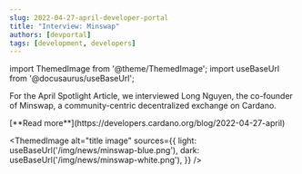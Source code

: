 ```yaml
---
slug: 2022-04-27-april-developer-portal
title: "Interview: Minswap"
authors: [devportal]
tags: [development, developers]
---
```


import ThemedImage from '@theme/ThemedImage';
import useBaseUrl from '@docusaurus/useBaseUrl';

For the April Spotlight Article, we interviewed Long Nguyen, the co-founder of Minswap, a community-centric decentralized exchange on Cardano.

<div style={{ textAlign: 'right' }}>
[**Read more**](https://developers.cardano.org/blog/2022-04-27-april) 
</div>

 <ThemedImage
alt="title image"
sources={{
    light: useBaseUrl('/img/news/minswap-blue.png'),
    dark: useBaseUrl('/img/news/minswap-white.png'),
  }}
/>
